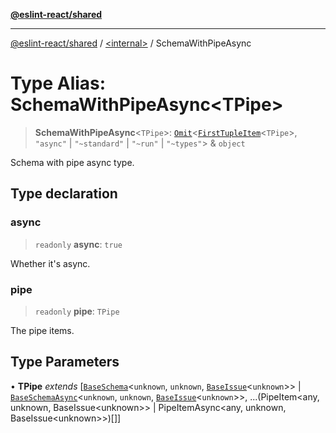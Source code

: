 [**@eslint-react/shared**](../../README.md)

***

[@eslint-react/shared](../../README.md) / [\<internal\>](../README.md) / SchemaWithPipeAsync

# Type Alias: SchemaWithPipeAsync\<TPipe\>

> **SchemaWithPipeAsync**\<`TPipe`\>: [`Omit`](Omit.md)\<[`FirstTupleItem`](FirstTupleItem.md)\<`TPipe`\>, `"async"` \| `"~standard"` \| `"~run"` \| `"~types"`\> & `object`

Schema with pipe async type.

## Type declaration

### async

> `readonly` **async**: `true`

Whether it's async.

### pipe

> `readonly` **pipe**: `TPipe`

The pipe items.

## Type Parameters

• **TPipe** *extends* \[[`BaseSchema`](../interfaces/BaseSchema.md)\<`unknown`, `unknown`, [`BaseIssue`](../interfaces/BaseIssue.md)\<`unknown`\>\> \| [`BaseSchemaAsync`](../interfaces/BaseSchemaAsync.md)\<`unknown`, `unknown`, [`BaseIssue`](../interfaces/BaseIssue.md)\<`unknown`\>\>, ...(PipeItem\<any, unknown, BaseIssue\<unknown\>\> \| PipeItemAsync\<any, unknown, BaseIssue\<unknown\>\>)\[\]\]
